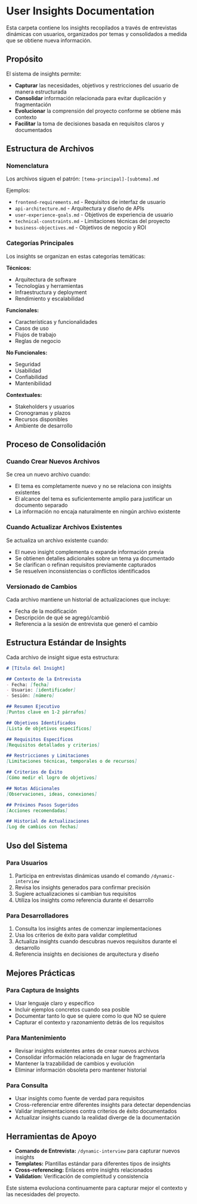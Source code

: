 # User Insights Documentation

Esta carpeta contiene los insights recopilados a través de entrevistas dinámicas con usuarios, organizados por temas y consolidados a medida que se obtiene nueva información.

## Propósito

El sistema de insights permite:
- **Capturar** las necesidades, objetivos y restricciones del usuario de manera estructurada
- **Consolidar** información relacionada para evitar duplicación y fragmentación
- **Evolucionar** la comprensión del proyecto conforme se obtiene más contexto
- **Facilitar** la toma de decisiones basada en requisitos claros y documentados

## Estructura de Archivos

### Nomenclatura
Los archivos siguen el patrón: `[tema-principal]-[subtema].md`

Ejemplos:
- `frontend-requirements.md` - Requisitos de interfaz de usuario
- `api-architecture.md` - Arquitectura y diseño de APIs
- `user-experience-goals.md` - Objetivos de experiencia de usuario
- `technical-constraints.md` - Limitaciones técnicas del proyecto
- `business-objectives.md` - Objetivos de negocio y ROI

### Categorías Principales
Los insights se organizan en estas categorías temáticas:

**Técnicos:**
- Arquitectura de software
- Tecnologías y herramientas
- Infraestructura y deployment
- Rendimiento y escalabilidad

**Funcionales:**
- Características y funcionalidades
- Casos de uso
- Flujos de trabajo
- Reglas de negocio

**No Funcionales:**
- Seguridad
- Usabilidad
- Confiabilidad
- Mantenibilidad

**Contextuales:**
- Stakeholders y usuarios
- Cronogramas y plazos
- Recursos disponibles
- Ambiente de desarrollo

## Proceso de Consolidación

### Cuando Crear Nuevos Archivos
Se crea un nuevo archivo cuando:
- El tema es completamente nuevo y no se relaciona con insights existentes
- El alcance del tema es suficientemente amplio para justificar un documento separado
- La información no encaja naturalmente en ningún archivo existente

### Cuando Actualizar Archivos Existentes
Se actualiza un archivo existente cuando:
- El nuevo insight complementa o expande información previa
- Se obtienen detalles adicionales sobre un tema ya documentado
- Se clarifican o refinan requisitos previamente capturados
- Se resuelven inconsistencias o conflictos identificados

### Versionado de Cambios
Cada archivo mantiene un historial de actualizaciones que incluye:
- Fecha de la modificación
- Descripción de qué se agregó/cambió
- Referencia a la sesión de entrevista que generó el cambio

## Estructura Estándar de Insights

Cada archivo de insight sigue esta estructura:

```markdown
# [Título del Insight]

## Contexto de la Entrevista
- Fecha: [fecha]
- Usuario: [identificador]
- Sesión: [número]

## Resumen Ejecutivo
[Puntos clave en 1-2 párrafos]

## Objetivos Identificados
[Lista de objetivos específicos]

## Requisitos Específicos
[Requisitos detallados y criterios]

## Restricciones y Limitaciones
[Limitaciones técnicas, temporales o de recursos]

## Criterios de Éxito
[Cómo medir el logro de objetivos]

## Notas Adicionales
[Observaciones, ideas, conexiones]

## Próximos Pasos Sugeridos
[Acciones recomendadas]

## Historial de Actualizaciones
[Log de cambios con fechas]
```

## Uso del Sistema

### Para Usuarios
1. Participa en entrevistas dinámicas usando el comando `/dynamic-interview`
2. Revisa los insights generados para confirmar precisión
3. Sugiere actualizaciones si cambian tus requisitos
4. Utiliza los insights como referencia durante el desarrollo

### Para Desarrolladores
1. Consulta los insights antes de comenzar implementaciones
2. Usa los criterios de éxito para validar completitud
3. Actualiza insights cuando descubras nuevos requisitos durante el desarrollo
4. Referencia insights en decisiones de arquitectura y diseño

## Mejores Prácticas

### Para Captura de Insights
- Usar lenguaje claro y específico
- Incluir ejemplos concretos cuando sea posible
- Documentar tanto lo que se quiere como lo que NO se quiere
- Capturar el contexto y razonamiento detrás de los requisitos

### Para Mantenimiento
- Revisar insights existentes antes de crear nuevos archivos
- Consolidar información relacionada en lugar de fragmentarla
- Mantener la trazabilidad de cambios y evolución
- Eliminar información obsoleta pero mantener historial

### Para Consulta
- Usar insights como fuente de verdad para requisitos
- Cross-referenciar entre diferentes insights para detectar dependencias
- Validar implementaciones contra criterios de éxito documentados
- Actualizar insights cuando la realidad diverge de la documentación

## Herramientas de Apoyo

- **Comando de Entrevista:** `/dynamic-interview` para capturar nuevos insights
- **Templates:** Plantillas estándar para diferentes tipos de insights
- **Cross-referencing:** Enlaces entre insights relacionados
- **Validation:** Verificación de completitud y consistencia

Este sistema evoluciona continuamente para capturar mejor el contexto y las necesidades del proyecto.